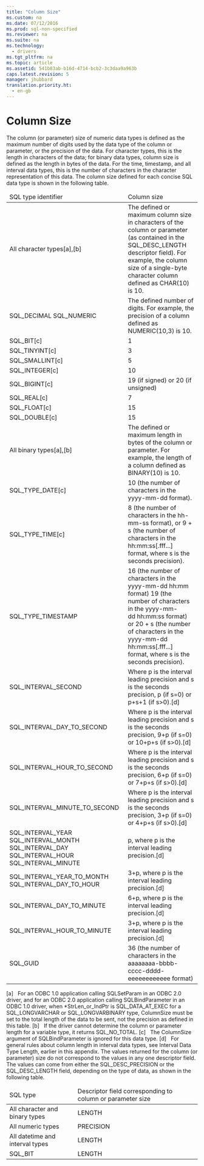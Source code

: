 ```yaml
---
title: "Column Size"
ms.custom: na
ms.date: 07/12/2016
ms.prod: sql-non-specified
ms.reviewer: na
ms.suite: na
ms.technology: 
  - drivers
ms.tgt_pltfrm: na
ms.topic: article
ms.assetid: 541b83ab-b16d-4714-bcb2-3c3daa9a963b
caps.latest.revision: 5
manager: jhubbard
translation.priority.ht: 
  - en-gb
---
```

# Column Size
<?xml version="1.0" encoding="utf-8"?>
<developerReferenceWithoutSyntaxDocument xmlns="http://ddue.schemas.microsoft.com/authoring/2003/5" xmlns:xlink="http://www.w3.org/1999/xlink" xmlns:xsi="http://www.w3.org/2001/XMLSchema-instance" xsi:schemaLocation="http://ddue.schemas.microsoft.com/authoring/2003/5 http://dduestorage.blob.core.windows.net/ddueschema/developer.xsd">
  <introduction>
    <para>The column (or parameter) size of numeric data types is defined as the maximum number of digits used by the data type of the column or parameter, or the precision of the data. For character types, this is the length in characters of the data; for binary data types, column size is defined as the length in bytes of the data. For the time, timestamp, and all interval data types, this is the number of characters in the character representation of this data. The column size defined for each concise SQL data type is shown in the following table.</para>
    <table xmlns:caps="http://schemas.microsoft.com/build/caps/2013/11">
      <thead>
        <tr>
          <TD>
            <para>SQL type identifier</para>
          </TD>
          <TD>
            <para>Column size</para>
          </TD>
        </tr>
      </thead>
      <tbody>
        <tr>
          <TD>
            <para>All character types[a],[b]</para>
          </TD>
          <TD>
            <para>The defined or maximum column size in characters of the column or parameter (as contained in the SQL_DESC_LENGTH descriptor field). For example, the column size of a single-byte character column defined as CHAR(10) is 10.</para>
          </TD>
        </tr>
        <tr>
          <TD>
            <para>SQL_DECIMAL SQL_NUMERIC</para>
          </TD>
          <TD>
            <para>The defined number of digits. For example, the precision of a column defined as NUMERIC(10,3) is 10.</para>
          </TD>
        </tr>
        <tr>
          <TD>
            <para>SQL_BIT[c]</para>
          </TD>
          <TD>
            <para>1</para>
          </TD>
        </tr>
        <tr>
          <TD>
            <para>SQL_TINYINT[c]</para>
          </TD>
          <TD>
            <para>3</para>
          </TD>
        </tr>
        <tr>
          <TD>
            <para>SQL_SMALLINT[c]</para>
          </TD>
          <TD>
            <para>5</para>
          </TD>
        </tr>
        <tr>
          <TD>
            <para>SQL_INTEGER[c]</para>
          </TD>
          <TD>
            <para>10</para>
          </TD>
        </tr>
        <tr>
          <TD>
            <para>SQL_BIGINT[c]</para>
          </TD>
          <TD>
            <para>19 (if signed) or 20 (if unsigned)</para>
          </TD>
        </tr>
        <tr>
          <TD>
            <para>SQL_REAL[c]</para>
          </TD>
          <TD>
            <para>7</para>
          </TD>
        </tr>
        <tr>
          <TD>
            <para>SQL_FLOAT[c]</para>
          </TD>
          <TD>
            <para>15</para>
          </TD>
        </tr>
        <tr>
          <TD>
            <para>SQL_DOUBLE[c]</para>
          </TD>
          <TD>
            <para>15</para>
          </TD>
        </tr>
        <tr>
          <TD>
            <para>All binary types[a],[b]</para>
          </TD>
          <TD>
            <para>The defined or maximum length in bytes of the column or parameter. For example, the length of a column defined as BINARY(10) is 10.</para>
          </TD>
        </tr>
        <tr>
          <TD>
            <para>SQL_TYPE_DATE[c]</para>
          </TD>
          <TD>
            <para>10 (the number of characters in the <legacyItalic>yyyy-mm-dd</legacyItalic> format).</para>
          </TD>
        </tr>
        <tr>
          <TD>
            <para>SQL_TYPE_TIME[c]</para>
          </TD>
          <TD>
            <para>8 (the number of characters in the <legacyItalic>hh-mm-ss</legacyItalic> format), or 9 + <legacyItalic>s</legacyItalic> (the number of characters in the <legacyItalic>hh:mm:ss</legacyItalic>[.fff...] format, where <legacyItalic>s</legacyItalic> is the seconds precision).</para>
          </TD>
        </tr>
        <tr>
          <TD>
            <para>SQL_TYPE_TIMESTAMP</para>
          </TD>
          <TD>
            <para>16 (the number of characters in the <legacyItalic>yyyy-mm-dd hh:mm</legacyItalic> format)</para>
            <para>19 (the number of characters in the <legacyItalic>yyyy-mm-dd</legacyItalic> <legacyItalic>hh:mm:ss</legacyItalic> format)</para>
            <para>or</para>
            <para>20 + <legacyItalic>s</legacyItalic> (the number of characters in the <legacyItalic>yyyy-mm-dd hh:mm:ss</legacyItalic>[.fff...] format, where <legacyItalic>s</legacyItalic> is the seconds precision).</para>
          </TD>
        </tr>
        <tr>
          <TD>
            <para>SQL_INTERVAL_SECOND</para>
          </TD>
          <TD>
            <para>Where <legacyItalic>p</legacyItalic> is the interval leading precision and <legacyItalic>s</legacyItalic> is the seconds precision, <legacyItalic>p</legacyItalic> (if <legacyItalic>s</legacyItalic>=0) or <legacyItalic>p</legacyItalic>+<legacyItalic>s</legacyItalic>+1 (if <legacyItalic>s</legacyItalic>&gt;0).[d]</para>
          </TD>
        </tr>
        <tr>
          <TD>
            <para>SQL_INTERVAL_DAY_TO_SECOND</para>
          </TD>
          <TD>
            <para>Where <legacyItalic>p</legacyItalic> is the interval leading precision and <legacyItalic>s</legacyItalic> is the seconds precision, 9+<legacyItalic>p</legacyItalic> (if <legacyItalic>s</legacyItalic>=0) or 10+<legacyItalic>p</legacyItalic>+<legacyItalic>s</legacyItalic> (if <legacyItalic>s</legacyItalic>&gt;0).[d]</para>
          </TD>
        </tr>
        <tr>
          <TD>
            <para>SQL_INTERVAL_HOUR_TO_SECOND</para>
          </TD>
          <TD>
            <para>Where <legacyItalic>p</legacyItalic> is the interval leading precision and <legacyItalic>s</legacyItalic> is the seconds precision, 6+<legacyItalic>p</legacyItalic> (if <legacyItalic>s</legacyItalic>=0) or 7+<legacyItalic>p</legacyItalic>+<legacyItalic>s</legacyItalic> (if <legacyItalic>s</legacyItalic>&gt;0).[d]</para>
          </TD>
        </tr>
        <tr>
          <TD>
            <para>SQL_INTERVAL_MINUTE_TO_SECOND</para>
          </TD>
          <TD>
            <para>Where <legacyItalic>p</legacyItalic> is the interval leading precision and <legacyItalic>s</legacyItalic> is the seconds precision, 3+<legacyItalic>p</legacyItalic> (if <legacyItalic>s</legacyItalic>=0) or 4+<legacyItalic>p</legacyItalic>+<legacyItalic>s</legacyItalic> (if <legacyItalic>s</legacyItalic>&gt;0).[d]</para>
          </TD>
        </tr>
        <tr>
          <TD>
            <para>SQL_INTERVAL_YEAR  SQL_INTERVAL_MONTH SQL_INTERVAL_DAY SQL_INTERVAL_HOUR SQL_INTERVAL_MINUTE</para>
          </TD>
          <TD>
            <para>               <legacyItalic>p</legacyItalic>, where <legacyItalic>p</legacyItalic> is the interval leading precision.[d]</para>
          </TD>
        </tr>
        <tr>
          <TD>
            <para>SQL_INTERVAL_YEAR_TO_MONTH SQL_INTERVAL_DAY_TO_HOUR</para>
          </TD>
          <TD>
            <para>3+<legacyItalic>p</legacyItalic>, where <legacyItalic>p</legacyItalic> is the interval leading precision.[d]</para>
          </TD>
        </tr>
        <tr>
          <TD>
            <para>SQL_INTERVAL_DAY_TO_MINUTE</para>
          </TD>
          <TD>
            <para>6+<legacyItalic>p</legacyItalic>, where <legacyItalic>p</legacyItalic> is the interval leading precision.[d]</para>
          </TD>
        </tr>
        <tr>
          <TD>
            <para>SQL_INTERVAL_HOUR_TO_MINUTE</para>
          </TD>
          <TD>
            <para>3+<legacyItalic>p</legacyItalic>, where <legacyItalic>p</legacyItalic> is the interval leading precision.[d]</para>
          </TD>
        </tr>
        <tr>
          <TD>
            <para>SQL_GUID</para>
          </TD>
          <TD>
            <para>36 (the number of characters in the <legacyItalic>aaaaaaaa-bbbb-cccc-dddd-eeeeeeeeeeee</legacyItalic> format)</para>
          </TD>
        </tr>
      </tbody>
    </table>
    <para>[a]   For an ODBC 1.0 application calling <legacyBold>SQLSetParam</legacyBold> in an ODBC 2.0 driver, and for an ODBC 2.0 application calling <legacyBold>SQLBindParameter</legacyBold> in an ODBC 1.0 driver, when *<legacyItalic>StrLen_or_IndPtr</legacyItalic> is SQL_DATA_AT_EXEC for a SQL_LONGVARCHAR or SQL_LONGVARBINARY type, <legacyItalic>ColumnSize</legacyItalic> must be set to the total length of the data to be sent, not the precision as defined in this table.</para>
    <para>[b]   If the driver cannot determine the column or parameter length for a variable type, it returns SQL_NO_TOTAL.</para>
    <para>[c]   The <legacyItalic>ColumnSize</legacyItalic> argument of <legacyBold>SQLBindParameter</legacyBold> is ignored for this data type.</para>
    <para>[d]   For general rules about column length in interval data types, see <legacyLink xlink:href="e9eb38d8-f9db-4401-8c62-aa394054cbbf">Interval Data Type Length</legacyLink>, earlier in this appendix.</para>
    <para>The values returned for the column (or parameter) size do not correspond to the values in any one descriptor field. The values can come from either the SQL_DESC_PRECISION or the SQL_DESC_LENGTH field, depending on the type of data, as shown in the following table.</para>
    <table xmlns:caps="http://schemas.microsoft.com/build/caps/2013/11">
      <thead>
        <tr>
          <TD>
            <para>SQL type</para>
          </TD>
          <TD>
            <para>Descriptor field corresponding to</para>
            <para>column or parameter size</para>
          </TD>
        </tr>
      </thead>
      <tbody>
        <tr>
          <TD>
            <para>All character and binary types</para>
          </TD>
          <TD>
            <para>LENGTH</para>
          </TD>
        </tr>
        <tr>
          <TD>
            <para>All numeric types</para>
          </TD>
          <TD>
            <para>PRECISION</para>
          </TD>
        </tr>
        <tr>
          <TD>
            <para>All datetime and interval types</para>
          </TD>
          <TD>
            <para>LENGTH</para>
          </TD>
        </tr>
        <tr>
          <TD>
            <para>SQL_BIT</para>
          </TD>
          <TD>
            <para>LENGTH</para>
          </TD>
        </tr>
      </tbody>
    </table>
  </introduction>
  <relatedTopics />
</developerReferenceWithoutSyntaxDocument>